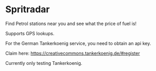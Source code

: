 # Spritradar

Find Petrol stations near you and see what the price of fuel is!

Supports GPS lookups.

For the German Tankerkoenig service, you need to obtain an api key. 

Claim here: https://creativecommons.tankerkoenig.de/#register

Currently only testing Tankerkoenig.
